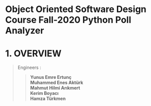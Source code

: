 # Object Oriented Software Design Course Fall-2020 Python Poll Analyzer
# 1. OVERVIEW


>Engineers :  
>>**Yunus Emre Ertunç**  
>>**Muhammed Enes Aktürk**  
>>**Mahmut Hilmi Arıkmert**  
>>**Kerim Boyacı**  
>>**Hamza Türkmen**  
